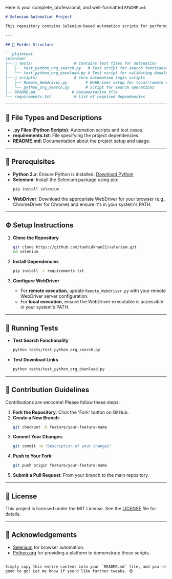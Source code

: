 Here is your complete, professional, and well-formatted `README.md`:

```markdown
# Selenium Automation Project

This repository contains Selenium-based automation scripts for performing browser tasks on the [Python.org](https://www.python.org/) website, such as search functionalities and download operations.

---

## 📁 Folder Structure

```plaintext
selenium/
├── 📂 tests/                  # Contains test files for automation
│   ├── test_python_org_search.py   # Test script for search functionality on Python.org
│   └── test_python_org_download.py # Test script for validating download links on Python.org
├── 📂 scripts/                # Core automation logic scripts
│   ├── Remote_Webdriver.py        # WebDriver setup for local/remote execution
│   └── python_org_search.py       # Script for search operations
├── README.md                # Documentation file
└── requirements.txt          # List of required dependencies
```

---

## 📝 File Types and Descriptions

- **.py Files (Python Scripts)**: Automation scripts and test cases.
- **requirements.txt**: File specifying the project dependencies.
- **README.md**: Documentation about the project setup and usage.

---

## 🚀 Prerequisites

- **Python 3.x**: Ensure Python is installed. [Download Python](https://www.python.org/downloads/)
- **Selenium**: Install the Selenium package using pip:
  ```bash
  pip install selenium
  ```
- **WebDriver**: Download the appropriate WebDriver for your browser (e.g., ChromeDriver for Chrome) and ensure it's in your system's PATH.

---

## ⚙️ Setup Instructions

1. **Clone the Repository**
   ```bash
   git clone https://github.com/taohidkhan22/selenium.git
   cd selenium
   ```

2. **Install Dependencies**
   ```bash
   pip install -r requirements.txt
   ```

3. **Configure WebDriver**
   - For **remote execution**, update `Remote_Webdriver.py` with your remote WebDriver server configuration.
   - For **local execution**, ensure the WebDriver executable is accessible in your system's PATH.

---

## 🧪 Running Tests

- **Test Search Functionality**
  ```bash
  python tests/test_python_org_search.py
  ```

- **Test Download Links**
  ```bash
  python tests/test_python_org_download.py
  ```

---

## 🤝 Contribution Guidelines

Contributions are welcome! Please follow these steps:

1. **Fork the Repository**: Click the 'Fork' button on GitHub.
2. **Create a New Branch**:
   ```bash
   git checkout -b feature/your-feature-name
   ```
3. **Commit Your Changes**:
   ```bash
   git commit -m "Description of your changes"
   ```
4. **Push to Your Fork**:
   ```bash
   git push origin feature/your-feature-name
   ```
5. **Submit a Pull Request**: From your branch to the main repository.

---

## 📜 License

This project is licensed under the MIT License. See the [LICENSE](LICENSE) file for details.

---

## 🙌 Acknowledgements

- [Selenium](https://www.selenium.dev/) for browser automation.
- [Python.org](https://www.python.org/) for providing a platform to demonstrate these scripts.
```

Simply copy this entire content into your `README.md` file, and you're good to go! Let me know if you'd like further tweaks. 😊
